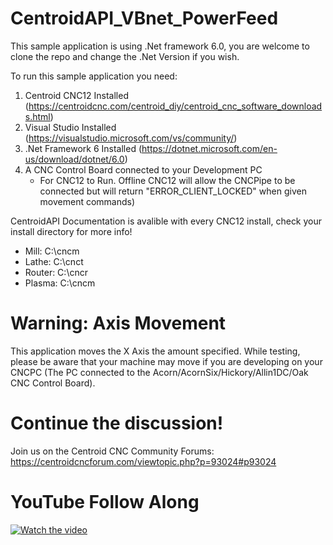 # CentroidAPI_VBnet_PowerFeed

This sample application is using .Net framework 6.0, you are welcome to clone the repo and change the .Net Version if you wish.

To run this sample application you need: 
  1) Centroid CNC12 Installed (https://centroidcnc.com/centroid_diy/centroid_cnc_software_downloads.html)
  2) Visual Studio Installed (https://visualstudio.microsoft.com/vs/community/)
  3) .Net Framework 6 Installed (https://dotnet.microsoft.com/en-us/download/dotnet/6.0)
  4) A CNC Control Board connected to your Development PC
     * For CNC12 to Run. Offline CNC12 will allow the CNCPipe to be connected but will return "ERROR_CLIENT_LOCKED" when given movement commands)

CentroidAPI Documentation is avalible with every CNC12 install, check your install directory for more info!
  * Mill: C:\cncm
  * Lathe: C:\cnct
  * Router: C:\cncr
  * Plasma: C:\cncm

# Warning: Axis Movement

This application moves the X Axis the amount specified. While testing, please be aware that your machine may move if you are developing on your CNCPC (The PC connected to the Acorn/AcornSix/Hickory/Allin1DC/Oak CNC Control Board). 

# Continue the discussion!

Join us on the Centroid CNC Community Forums: https://centroidcncforum.com/viewtopic.php?p=93024#p93024


# YouTube Follow Along
[![Watch the video](https://img.youtube.com/vi/lD3QjUR6mfQ/maxresdefault.jpg)](https://youtu.be/lD3QjUR6mfQ)
